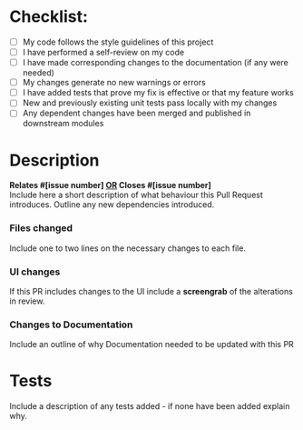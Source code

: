 # Checklist:

- [ ] My code follows the style guidelines of this project
- [ ] I have performed a self-review on my code
- [ ] I have made corresponding changes to the documentation (if any were needed)
- [ ] My changes generate no new warnings or errors
- [ ] I have added tests that prove my fix is effective or that my feature works
- [ ] New and previously existing unit tests pass locally with my changes
- [ ] Any dependent changes have been merged and published in downstream modules

# Description

**Relates #[issue number] <u>OR</u> Closes #[issue number]**  
Include here a short description of what behaviour this Pull Request introduces.
Outline any new dependencies introduced.

### Files changed

Include one to two lines on the necessary changes to each file.

### UI changes

If this PR includes changes to the UI include a **screengrab** of the alterations in review.

### Changes to Documentation

Include an outline of why Documentation needed to be updated with this PR

# Tests

Include a description of any tests added - if none have been added explain why.
